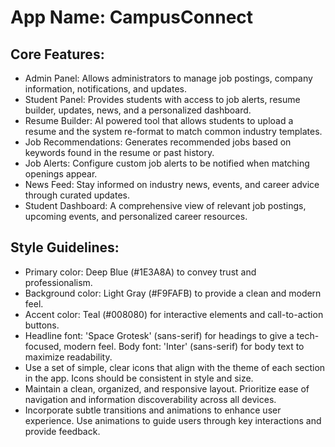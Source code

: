 # **App Name**: CampusConnect

## Core Features:

- Admin Panel: Allows administrators to manage job postings, company information, notifications, and updates.
- Student Panel: Provides students with access to job alerts, resume builder, updates, news, and a personalized dashboard.
- Resume Builder: AI powered tool that allows students to upload a resume and the system re-format to match common industry templates.
- Job Recommendations: Generates recommended jobs based on keywords found in the resume or past history.
- Job Alerts: Configure custom job alerts to be notified when matching openings appear.
- News Feed: Stay informed on industry news, events, and career advice through curated updates.
- Student Dashboard: A comprehensive view of relevant job postings, upcoming events, and personalized career resources.

## Style Guidelines:

- Primary color: Deep Blue (#1E3A8A) to convey trust and professionalism.
- Background color: Light Gray (#F9FAFB) to provide a clean and modern feel.
- Accent color: Teal (#008080) for interactive elements and call-to-action buttons.
- Headline font: 'Space Grotesk' (sans-serif) for headings to give a tech-focused, modern feel. Body font: 'Inter' (sans-serif) for body text to maximize readability.
- Use a set of simple, clear icons that align with the theme of each section in the app. Icons should be consistent in style and size.
- Maintain a clean, organized, and responsive layout. Prioritize ease of navigation and information discoverability across all devices.
- Incorporate subtle transitions and animations to enhance user experience. Use animations to guide users through key interactions and provide feedback.